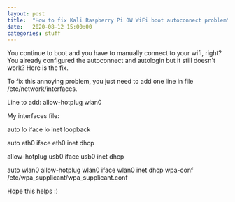 ```yaml
---
layout: post
title:  "How to fix Kali Raspberry Pi 0W WiFi boot autoconnect problem"
date:   2020-08-12 15:00:00
categories: stuff
---
```


You continue to boot and you have to manually connect to your wifi, right? You already configured the autoconnect and autologin but it still doesn't work? Here is the fix.

To fix this annoying problem, you just need to add one line in file /etc/network/interfaces.

Line to add:
allow-hotplug wlan0






My interfaces file:

auto lo
iface lo inet loopback

auto eth0
iface eth0 inet dhcp

allow-hotplug usb0
iface usb0 inet dhcp

auto wlan0
allow-hotplug wlan0
iface wlan0 inet dhcp
wpa-conf /etc/wpa_supplicant/wpa_supplicant.conf




Hope this helps :)
